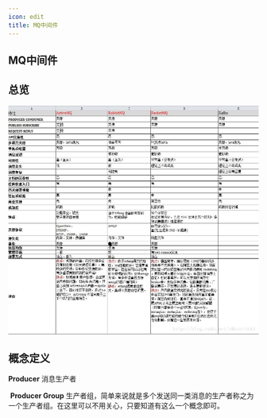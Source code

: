 ```yaml
---
icon: edit
title: MQ中间件
---
```


## MQ中间件


## 总览

![](./20170816171523564.png)

## 概念定义

**Producer** 消息生产者

​		**Producer Group** 生产者组，简单来说就是多个发送同一类消息的生产者称之为一个生产者组。在这里可以不用关心，只要知道有这么一个概念即可。

